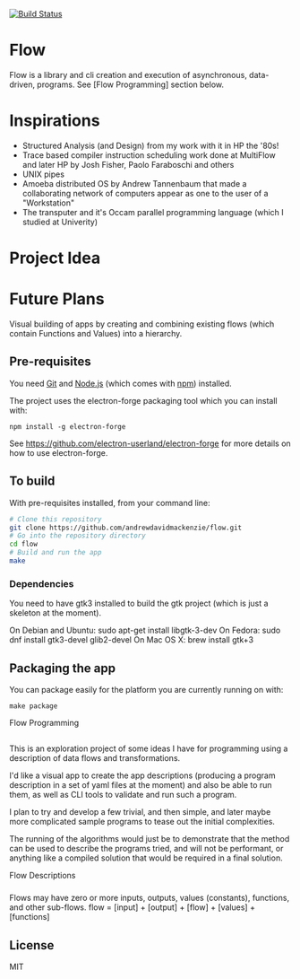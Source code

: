 [![Build Status](https://travis-ci.org/andrewdavidmackenzie/flow.svg?branch=master)](https://travis-ci.org/andrewdavidmackenzie/flow)

# Flow
Flow is a library and cli creation and execution of asynchronous, data-driven, programs. See [Flow Programming] section below.

# Inspirations
* Structured Analysis (and Design) from my work with it in HP the '80s!
* Trace based compiler instruction scheduling work done at MultiFlow and later HP by Josh Fisher, Paolo Faraboschi and others
* UNIX pipes
* Amoeba distributed OS by Andrew Tannenbaum that made a collaborating network of computers appear as one to the user of a "Workstation"
* The transputer and it's Occam parallel programming language (which I studied at Univerity)

# Project Idea

# Future Plans
Visual building of apps by creating and combining existing flows (which contain Functions and Values) into a hierarchy.

## Pre-requisites

You need [Git](https://git-scm.com) and [Node.js](https://nodejs.org/en/download/) (which comes with [npm](http://npmjs.com)) installed.

The project uses the electron-forge packaging tool which you can install with:
```
npm install -g electron-forge
```

See https://github.com/electron-userland/electron-forge for more details on how to use electron-forge.

## To build

With pre-requisites installed, from your command line:

```bash
# Clone this repository
git clone https://github.com/andrewdavidmackenzie/flow.git
# Go into the repository directory
cd flow
# Build and run the app
make
```

### Dependencies
You need to have gtk3 installed to build the gtk project (which is just a skeleton at the moment).

On Debian and Ubuntu: sudo apt-get install libgtk-3-dev
On Fedora: sudo dnf install gtk3-devel glib2-devel
On Mac OS X: brew install gtk+3

## Packaging the app

You can package easily for the platform you are currently running on with:

```
make package
```

Flow Programming
##

This is an exploration project of some ideas I have for programming using a description of data flows and transformations.

I'd like a visual app to create the app descriptions (producing a program description in a set of yaml files at the moment) and also be able to run them, as well as CLI tools to validate and run such a program.

I plan to try and develop a few trivial, and then simple, and later maybe more complicated sample programs to tease out the initial complexities.

The running of the algorithms would just be to demonstrate that the method can be used to describe the programs tried, and will not be performant, or anything like a compiled solution that would be required in a final solution.

Flow Descriptions
###

Flows may have zero or more inputs, outputs, values (constants), functions, and other sub-flows.
flow = [input] + [output] + [flow] + [values] + [functions]

## License

MIT
